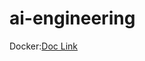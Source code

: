 # ai-engineering


Docker:[Doc Link](https://docs.google.com/document/d/1XPQNgnK6lg7UoFYMyrD8gZN6FNn16U4n984ugYBE1Uo/edit?usp=sharing)
